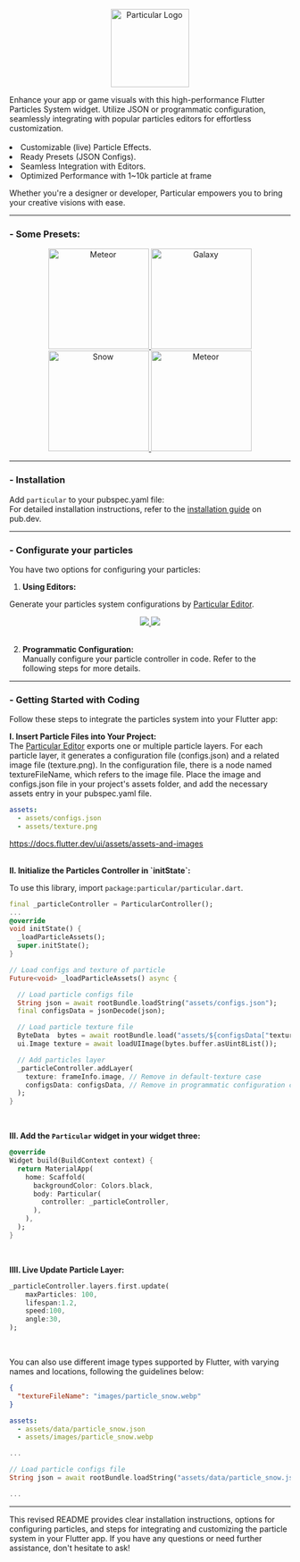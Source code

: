 <p align="center">
<img src="https://github.com/manjav/particular/raw/main/repo_files/logo.png" alt="Particular Logo" width="140" />
</p>
Enhance your app or game visuals with this high-performance Flutter Particles System widget. Utilize JSON or programmatic configuration, seamlessly integrating with popular particles editors for effortless customization.  
<br>
<br>
<li>Customizable (live) Particle Effects.
<li>Ready Presets (JSON Configs).
<li>Seamless Integration with Editors.
<li>Optimized Performance with 1~10k particle at frame

Whether you're a designer or developer, Particular empowers you to bring your creative visions with ease.

---

### - Some Presets:

<a href="https://github.com/manjav/particular/raw/main/example/assets">
<p float="left" align="center">
   <img width="180" src="https://github.com/manjav/particular/raw/main/repo_files/example_meteor.gif" alt="Meteor">
   <img width="180" src="https://github.com/manjav/particular/raw/main/repo_files/example_galaxy.gif" alt="Galaxy">
   <img width="180" src="https://github.com/manjav/particular/raw/main/repo_files/example_snow.gif" alt="Snow">
   <img width="180" src="https://github.com/manjav/particular/raw/main/repo_files/example_firework.gif" alt="Meteor">
  </table>
</a>

---

### - Installation
Add `particular` to your pubspec.yaml file:  
For detailed installation instructions, refer to the [installation guide](https://pub.dev/packages/particular/install) on pub.dev.
<br>

---

### - Configurate your particles
You have two options for configuring your particles:
1. <b>Using Editors:</b>

Generate your particles system configurations by [Particular Editor](https://manjav.github.io/particular).

<a href="https://manjav.github.io/particular">
 <p align="center">
  <td ><img src="https://github.com/manjav/particular/raw/main/repo_files/editor_left.gif"/></td>
  <td ><img src="https://github.com/manjav/particular/raw/main/repo_files/editor_right.png"/></td>
 </p>
</a>
<br>

2. <b>Programmatic Configuration:</b>  
Manually configure your particle controller in code. Refer to the following steps for more details.

---

### - Getting Started with Coding
Follow these steps to integrate the particles system into your Flutter app:<br>

<b>I. Insert Particle Files into Your Project:</b><br/>
The [Particular Editor](https://manjav.github.io/particular) exports one or multiple particle layers. For each particle layer, it generates a configuration file (configs.json) and a related image file (texture.png). In the configuration file, there is a node named textureFileName, which refers to the image file. Place the image and configs.json file in your project's assets folder, and add the necessary assets entry in your pubspec.yaml file.
``` yml
assets:
  - assets/configs.json
  - assets/texture.png
```
https://docs.flutter.dev/ui/assets/assets-and-images

<br/>
<b>II. Initialize the Particles Controller in `initState`:</b>

To use this library, import `package:particular/particular.dart`.<br>
``` dart
final _particleController = ParticularController();
...
@override
void initState() {
  _loadParticleAssets();
  super.initState();
}

// Load configs and texture of particle
Future<void> _loadParticleAssets() async {

  // Load particle configs file
  String json = await rootBundle.loadString("assets/configs.json");
  final configsData = jsonDecode(json);

  // Load particle texture file
  ByteData  bytes = await rootBundle.load("assets/${configsData["textureFileName"]}");
  ui.Image texture = await loadUIImage(bytes.buffer.asUint8List());

  // Add particles layer
  _particleController.addLayer(
    texture: frameInfo.image, // Remove in default-texture case
    configsData: configsData, // Remove in programmatic configuration case
  );
}
```
<br/>

<b>III. Add the `Particular` widget in your widget three:</b>
``` dart
@override
Widget build(BuildContext context) {
  return MaterialApp(
    home: Scaffold(
      backgroundColor: Colors.black,
      body: Particular(
        controller: _particleController,
      ),
    ),
  );
}
```
<br/>

<b>IIII. Live Update Particle Layer:</b>
``` dart
_particleController.layers.first.update(
    maxParticles: 100,
    lifespan:1.2,
    speed:100,
    angle:30,
);
```
<br/>


You can also use different image types supported by Flutter, with varying names and locations, following the guidelines below:
``` json
{
  "textureFileName": "images/particle_snow.webp"
}
```
``` yml
assets:
  - assets/data/particle_snow.json
  - assets/images/particle_snow.webp
```
``` dart
...

// Load particle configs file
String json = await rootBundle.loadString("assets/data/particle_snow.json");

...
```
---

This revised README provides clear installation instructions, options for configuring particles, and steps for integrating and customizing the particle system in your Flutter app. If you have any questions or need further assistance, don't hesitate to ask!